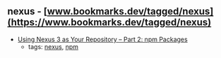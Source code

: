 nexus - [www.bookmarks.dev/tagged/nexus](https://www.bookmarks.dev/tagged/nexus) 
---
* [Using Nexus 3 as Your Repository – Part 2: npm Packages](http://blog.sonatype.com/using-nexus-3-as-your-repository-part-2-npm-packages)
    * tags: [nexus](../tags/nexus.md), [npm](../tags/npm.md)
